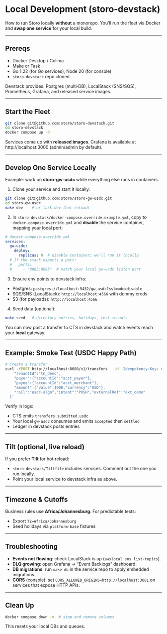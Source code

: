 # Local Development (storo‑devstack)

How to run Storo locally **without** a monorepo. You’ll run the fleet via Docker and **swap one service** for your local build.

---

## Prereqs
- Docker Desktop / Colima
- Make or Task
- Go 1.22 (for Go services), Node 20 (for console)
- `storo-devstack` repo cloned

Devstack provides: Postgres (multi‑DB), LocalStack (SNS/SQS), Prometheus, Grafana, and released service images.

---

## Start the Fleet

```bash
git clone git@github.com:storo/storo-devstack.git
cd storo-devstack
docker compose up -d
```

Services come up with **released images**. Grafana is available at http://localhost:3000 (admin/admin by default).

---

## Develop One Service Locally

Example: work on **storo-gw-usdc** while everything else runs in containers.

1) Clone your service and start it locally:
```bash
git clone git@github.com:storo/storo-gw-usdc.git
cd storo-gw-usdc
make dev    # or task dev (hot reload)
```

2) In `storo-devstack/docker-compose.override.example.yml`, copy to `docker-compose.override.yml` and **disable** the service container, mapping your local port:

```yaml
# docker-compose.override.yml
services:
  gw-usdc:
    deploy:
      replicas: 0  # disable container; we'll run it locally
  # If the stack expects a port:
  #   ports:
  #     - "8085:8085"  # match your local gw-usdc listen port
```

3) Ensure env points to devstack infra:
- Postgres: `postgres://localhost:5432/gw_usdc?sslmode=disable`
- SQS/SNS (LocalStack): `http://localhost:4566` with dummy creds
- S3 (for payloads): `http://localhost:4566`

4) Seed data (optional):
```bash
make seed   # directory entries, holidays, test tenants
```

You can now post a transfer to CTS in devstack and watch events reach your **local** gateway.

---

## Example: Smoke Test (USDC Happy Path)

```bash
# Create a transfer
curl -XPOST http://localhost:8080/v1/transfers   -H 'Idempotency-Key: demo-1'   -d '{
    "tenantId":"tn_demo",
    "payer":{"accountId":"acct_payer"},
    "payee":{"accountId":"acct_merchant"},
    "amount":{"value":1000,"currency":"USD"},
    "rail":"usdc-algo","intent":"PUSH","externalRef":"ext_demo"
  }'
```

Verify in logs:
- CTS emits `transfers.submitted.usdc`
- Your local `gw-usdc` consumes and emits `accepted` then `settled`
- Ledger in devstack posts entries

---

## Tilt (optional, live reload)

If you prefer **Tilt** for hot‑reload:
- `storo-devstack/Tiltfile` includes services. Comment out the one you run locally.
- Point your local service to devstack infra as above.

---

## Timezone & Cutoffs

Business rules use **Africa/Johannesburg**. For predictable tests:
- Export `TZ=Africa/Johannesburg`
- Seed holidays via `platform-base` fixtures

---

## Troubleshooting

- **Events not flowing**: check LocalStack is up (`awslocal sns list-topics`).
- **DLQ growing**: open Grafana → “Event Backlogs” dashboard.
- **DB migrations**: run `make db` in the service repo to apply embedded migrations.
- **CORS** (console): set `CORS_ALLOWED_ORIGINS=http://localhost:3001` on services that expose HTTP APIs.

---

## Clean Up

```bash
docker compose down -v  # stop and remove volumes
```

This resets your local DBs and queues.

